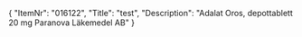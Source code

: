 {
  "ItemNr": "016122",
  "Title": "test",
  "Description": "Adalat Oros, depottablett 20 mg Paranova Läkemedel AB"
}